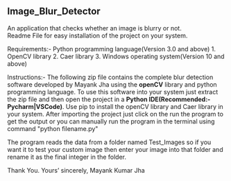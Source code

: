## Image_Blur_Detector
An application that checks whether an image is blurry or not. <br>
Readme File for easy installation of the project on your system.


Requirements:- Python programming language(Version 3.0 and above)
                          1. OpenCV library
                          2. Caer library
                          3. Windows operating system(Version 10 and above)

Instructions:- The following zip file contains the complete blur detection software developed by Mayank Jha using the **openCV** library and python programming language. To use this software into your system just extract the zip file and then open the project in a **Python IDE(Recommended:-Pycharm|VSCode)**. Use pip to install the openCV library and Caer library in your system. After importing the project just click on the run the program to get the output or you can manually run the program in the terminal using command "python filename.py"

The program reads the data from a folder named Test_Images so if you want it to test your custom image then enter your image into that folder and rename it as the final integer in the folder.

Thank You.
Yours’ sincerely,
Mayank Kumar Jha
